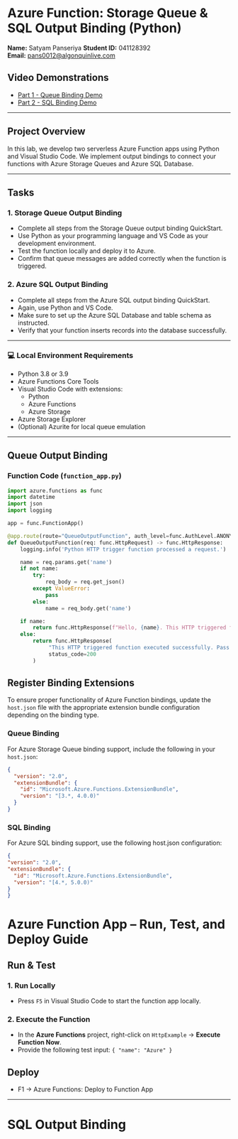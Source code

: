 # Azure Function: Storage Queue & SQL Output Binding (Python)

**Name:** Satyam Panseriya 
**Student ID:** 041128392  
**Email:** pans0012@algonquinlive.com  

## Video Demonstrations

- [Part 1 - Queue Binding Demo]()  
- [Part 2 - SQL Binding Demo]()

---

## Project Overview

In this lab, we develop two serverless Azure Function apps using Python and Visual Studio Code. We implement output bindings to connect your functions with Azure Storage Queues and Azure SQL Database.

---

## Tasks 

### 1. Storage Queue Output Binding
- Complete all steps from the Storage Queue output binding QuickStart.
- Use Python as your programming language and VS Code as your development environment.
- Test the function locally and deploy it to Azure.
- Confirm that queue messages are added correctly when the function is triggered.

### 2. Azure SQL Output Binding
- Complete all steps from the Azure SQL output binding QuickStart.
- Again, use Python and VS Code.
- Make sure to set up the Azure SQL Database and table schema as instructed.
- Verify that your function inserts records into the database successfully.

  
---


### 💻 Local Environment Requirements

- Python 3.8 or 3.9
- Azure Functions Core Tools
- Visual Studio Code with extensions:
  - Python
  - Azure Functions
  - Azure Storage
- Azure Storage Explorer
- (Optional) Azurite for local queue emulation

---

## Queue Output Binding

### Function Code (`function_app.py`)
```python
import azure.functions as func
import datetime
import json
import logging

app = func.FunctionApp()

@app.route(route="QueueOutputFunction", auth_level=func.AuthLevel.ANONYMOUS)
def QueueOutputFunction(req: func.HttpRequest) -> func.HttpResponse:
    logging.info('Python HTTP trigger function processed a request.')

    name = req.params.get('name')
    if not name:
        try:
            req_body = req.get_json()
        except ValueError:
            pass
        else:
            name = req_body.get('name')

    if name:
        return func.HttpResponse(f"Hello, {name}. This HTTP triggered function executed successfully.")
    else:
        return func.HttpResponse(
             "This HTTP triggered function executed successfully. Pass a name in the query string or in the request body for a personalized response.",
             status_code=200
        )
  ```

## Register Binding Extensions

To ensure proper functionality of Azure Function bindings, update the `host.json` file with the appropriate extension bundle configuration depending on the binding type.

### Queue Binding

For Azure Storage Queue binding support, include the following in your `host.json`:

```json
{
  "version": "2.0",
  "extensionBundle": {
    "id": "Microsoft.Azure.Functions.ExtensionBundle",
    "version": "[3.*, 4.0.0)"
  }
}
```
### SQL Binding
For Azure SQL binding support, use the following host.json configuration:

  ```json
{
  "version": "2.0",
  "extensionBundle": {
    "id": "Microsoft.Azure.Functions.ExtensionBundle",
    "version": "[4.*, 5.0.0)"
  }
}
```
# Azure Function App – Run, Test, and Deploy Guide

## Run & Test

### 1. Run Locally

- Press `F5` in Visual Studio Code to start the function app locally.

### 2. Execute the Function

- In the **Azure Functions** project, right-click on `HttpExample` → **Execute Function Now**.
- Provide the following test input:
`{
  "name": "Azure"
}`

## Deploy

 - F1 → Azure Functions: Deploy to Function App

------

#  SQL Output Binding
